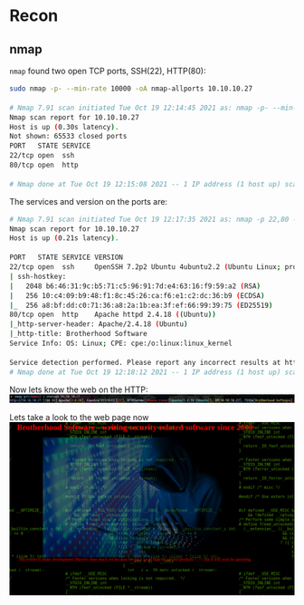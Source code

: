 # Recon
## nmap
`nmap` found two open TCP ports, SSH(22), HTTP(80):
``` bash
sudo nmap -p- --min-rate 10000 -oA nmap-allports 10.10.10.27

# Nmap 7.91 scan initiated Tue Oct 19 12:14:45 2021 as: nmap -p- --min-rate 10000 -oA nmap-allports 10.10.10.27
Nmap scan report for 10.10.10.27
Host is up (0.30s latency).
Not shown: 65533 closed ports
PORT   STATE SERVICE
22/tcp open  ssh
80/tcp open  http

# Nmap done at Tue Oct 19 12:15:08 2021 -- 1 IP address (1 host up) scanned in 22.86 seconds
```

The services and version on the ports are:
```bash
# Nmap 7.91 scan initiated Tue Oct 19 12:17:35 2021 as: nmap -p 22,80 -sCV -oA nmap-tcpscripts 10.10.10.27
Nmap scan report for 10.10.10.27
Host is up (0.21s latency).

PORT   STATE SERVICE VERSION
22/tcp open  ssh     OpenSSH 7.2p2 Ubuntu 4ubuntu2.2 (Ubuntu Linux; protocol 2.0)
| ssh-hostkey: 
|   2048 b6:46:31:9c:b5:71:c5:96:91:7d:e4:63:16:f9:59:a2 (RSA)
|   256 10:c4:09:b9:48:f1:8c:45:26:ca:f6:e1:c2:dc:36:b9 (ECDSA)
|_  256 a8:bf:dd:c0:71:36:a8:2a:1b:ea:3f:ef:66:99:39:75 (ED25519)
80/tcp open  http    Apache httpd 2.4.18 ((Ubuntu))
|_http-server-header: Apache/2.4.18 (Ubuntu)
|_http-title: Brotherhood Software
Service Info: OS: Linux; CPE: cpe:/o:linux:linux_kernel

Service detection performed. Please report any incorrect results at https://nmap.org/submit/ .
# Nmap done at Tue Oct 19 12:18:12 2021 -- 1 IP address (1 host up) scanned in 36.90 seconds
```

Now lets know the web on the HTTP:
<img src="/assets/img/calamity/1.png">

Lets take a look to the web page now
<img src="/assets/img/calamity/2.png">

